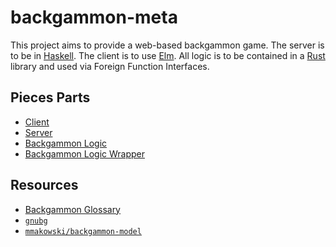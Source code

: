 backgammon-meta
===============

This project aims to provide a web-based backgammon game. The server is to be
in [Haskell](https://www.haskell.org/). The client is to use
[Elm](http://elm-lang.org/). All logic is to be contained in a
[Rust](https://www.rust-lang.org/) library and used via Foreign Function
Interfaces.

## Pieces Parts
- [Client](client)
- [Server](server)
- [Backgammon Logic](https://github.com/ehegnes/backgammon-logic)
- [Backgammon Logic Wrapper](server/backgammon-logic-wrapper)

## Resources
- [Backgammon Glossary](http://www.bkgm.com/glossary.html)
- [`gnubg`](https://savannah.gnu.org/cvs/?group=gnubg)
- [`mmakowski/backgammon-model`](https://github.com/mmakowski/backgammon-model)
